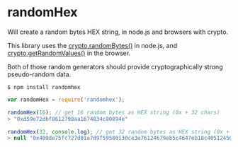 randomHex
===

Will create a random bytes HEX string, in node.js and browsers with crypto.

This library uses the [crypto.randomBytes()](https://nodejs.org/api/crypto.html#crypto_crypto_randombytes_size_callback) in node.js,
and [crypto.getRandomValues()](https://developer.mozilla.org/en/docs/Web/API/RandomSource/getRandomValues) in the browser.

Both of those random generators should provide cryptographically strong pseudo-random data. 

```
$ npm install randomhex
```



```js
var randomHex = require('randomhex');

randomHex(16); // get 16 random bytes as HEX string (0x + 32 chars)
> "0xd59e72dbf8612798aa1674834c80894e"

randomHex(32, console.log); // get 32 random bytes as HEX string (0x + 64 chars)
> null "0x409de75fc727d81a7d9f59580130ce3e76124679eb5c4647eb18c40512450c29"

```
